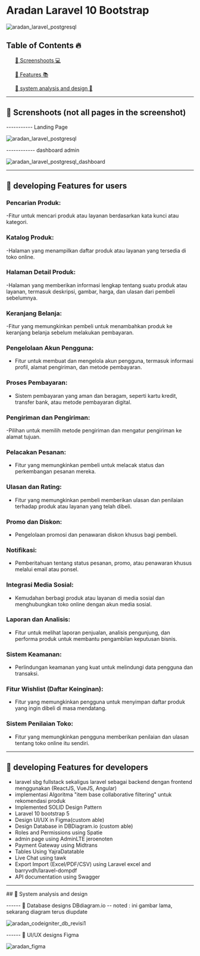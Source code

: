 # Aradan Laravel 10 Bootstrap
![aradan_laravel_postgresql](https://github.com/aslan-asilon31/aradan_laravel_postgresql/assets/116990574/86de2fee-de97-42e2-a3d3-3aa60220cc34)


## Table of Contents 🔥

<div class="">
<ol>
<a href="#screenshoot">💠 Screenshoots 💻</a>
</ol>

<ol>
<a href="#feature">💠 Features 📚</a>
</ol>

<ol>
<a href="#analysis">💠 system analysis and design 📂</a>
</ol>
</div>

<hr>

<div class="" id="screenshoot">

## 💠 Screnshoots (not all pages in the screenshot) <br>
----------- Landing Page

![aradan_laravel_postgresql](https://github.com/aslan-asilon31/aradan_laravel_postgresql/assets/116990574/86de2fee-de97-42e2-a3d3-3aa60220cc34)


------------ dashboard admin

![aradan_laravel_postgresql_dashboard](https://github.com/aslan-asilon31/aradan_laravel_postgresql/assets/116990574/114648c4-1e5b-4ce0-b265-8a1ca96b0f02)


</div>

<hr>


<div class="" id="feature">

## 💠 developing Features for users

### Pencarian Produk:
-Fitur untuk mencari produk atau layanan berdasarkan kata kunci atau kategori.<br>

### Katalog Produk:
-Halaman yang menampilkan daftar produk atau layanan yang tersedia di toko online.<br>

### Halaman Detail Produk:
-Halaman yang memberikan informasi lengkap tentang suatu produk atau layanan, termasuk deskripsi, gambar, harga, dan ulasan dari pembeli sebelumnya.<br>

### Keranjang Belanja:
-Fitur yang memungkinkan pembeli untuk menambahkan produk ke keranjang belanja sebelum melakukan pembayaran.<br>

### Pengelolaan Akun Pengguna:
- Fitur untuk membuat dan mengelola akun pengguna, termasuk informasi profil, alamat pengiriman, dan metode pembayaran.<br>

### Proses Pembayaran:
- Sistem pembayaran yang aman dan beragam, seperti kartu kredit, transfer bank, atau metode pembayaran digital.<br>

### Pengiriman dan Pengiriman:
-Pilihan untuk memilih metode pengiriman dan mengatur pengiriman ke alamat tujuan.<br>

### Pelacakan Pesanan:
- Fitur yang memungkinkan pembeli untuk melacak status dan perkembangan pesanan mereka.<br>

### Ulasan dan Rating:
- Fitur yang memungkinkan pembeli memberikan ulasan dan penilaian terhadap produk atau layanan yang telah dibeli.<br>

### Promo dan Diskon:
- Pengelolaan promosi dan penawaran diskon khusus bagi pembeli.<br>

### Notifikasi:
- Pemberitahuan tentang status pesanan, promo, atau penawaran khusus melalui email atau ponsel.<br>

### Integrasi Media Sosial:
- Kemudahan berbagi produk atau layanan di media sosial dan menghubungkan toko online dengan akun media sosial.<br>

### Laporan dan Analisis:
- Fitur untuk melihat laporan penjualan, analisis pengunjung, dan performa produk untuk membantu pengambilan keputusan bisnis.<br>

### Sistem Keamanan:
- Perlindungan keamanan yang kuat untuk melindungi data pengguna dan transaksi.<br>

### Fitur Wishlist (Daftar Keinginan):
- Fitur yang memungkinkan pengguna untuk menyimpan daftar produk yang ingin dibeli di masa mendatang.<br>

### Sistem Penilaian Toko:
- Fitur yang memungkinkan pengguna memberikan penilaian dan ulasan tentang toko online itu sendiri.<br>

<hr>

## 💠 developing Features for developers
- laravel sbg fullstack sekaligus laravel sebagai backend dengan frontend menggunakan (ReactJS, VueJS, Angular) <br>
- implementasi Algoritma "item base collaborative filtering" untuk rekomendasi produk <br>
- Implemented SOLID Design Pattern<br>
- Laravel 10 bootstrap 5<br>
- Design UI/UX in Figma(custom able)<br>
- Design Database in DBDiagram.io (custom able)<br>
- Roles and Permissions using Spatie<br>
- admin page using AdminLTE jeroenoten<br>
- Payment Gateway using Midtrans<br>
- Tables Using YajraDatatable<br>
- Live Chat using tawk<br>
- Export Import (Excel/PDF/CSV) using Laravel excel and barryvdh/laravel-dompdf<br>
- API documentation using Swagger<br>
</div>

<hr>

<div class="" id="analysis">
## 💠 System analysis and design

------ 💠 Database designs DBdiagram.io
-- noted : ini gambar lama, sekarang diagram terus diupdate

![aradan_codeigniter_db_revisi1](https://github.com/aslan-asilon31/aradan_laravel10_bootstrap/assets/116990574/6d3c2a4d-bb0d-43d4-a523-bec5e632d9d3)

------ 💠 UI/UX designs Figma

![aradan_figma](https://github.com/aslan-asilon31/aradan_laravel10_bootstrap/assets/116990574/f4730bbd-ca05-4976-9606-19cef83fcad5)

</div>
